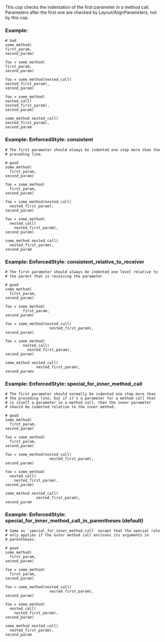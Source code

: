 This cop checks the indentation of the first parameter in a method call.
Parameters after the first one are checked by Layout/AlignParameters,
not by this cop.

### Example:

    # bad
    some_method(
    first_param,
    second_param)

    foo = some_method(
    first_param,
    second_param)

    foo = some_method(nested_call(
    nested_first_param),
    second_param)

    foo = some_method(
    nested_call(
    nested_first_param),
    second_param)

    some_method nested_call(
    nested_first_param),
    second_param

### Example: EnforcedStyle: consistent
    # The first parameter should always be indented one step more than the
    # preceding line.

    # good
    some_method(
      first_param,
    second_param)

    foo = some_method(
      first_param,
    second_param)

    foo = some_method(nested_call(
      nested_first_param),
    second_param)

    foo = some_method(
      nested_call(
        nested_first_param),
    second_param)

    some_method nested_call(
      nested_first_param),
    second_param

### Example: EnforcedStyle: consistent_relative_to_receiver
    # The first parameter should always be indented one level relative to
    # the parent that is receiving the parameter

    # good
    some_method(
      first_param,
    second_param)

    foo = some_method(
            first_param,
    second_param)

    foo = some_method(nested_call(
                        nested_first_param),
    second_param)

    foo = some_method(
            nested_call(
              nested_first_param),
    second_param)

    some_method nested_call(
                  nested_first_param),
    second_params

### Example: EnforcedStyle: special_for_inner_method_call
    # The first parameter should normally be indented one step more than
    # the preceding line, but if it's a parameter for a method call that
    # is itself a parameter in a method call, then the inner parameter
    # should be indented relative to the inner method.

    # good
    some_method(
      first_param,
    second_param)

    foo = some_method(
      first_param,
    second_param)

    foo = some_method(nested_call(
                        nested_first_param),
    second_param)

    foo = some_method(
      nested_call(
        nested_first_param),
    second_param)

    some_method nested_call(
                  nested_first_param),
    second_param

### Example: EnforcedStyle: special_for_inner_method_call_in_parentheses (default)
    # Same as `special_for_inner_method_call` except that the special rule
    # only applies if the outer method call encloses its arguments in
    # parentheses.

    # good
    some_method(
      first_param,
    second_param)

    foo = some_method(
      first_param,
    second_param)

    foo = some_method(nested_call(
                        nested_first_param),
    second_param)

    foo = some_method(
      nested_call(
        nested_first_param),
    second_param)

    some_method nested_call(
      nested_first_param),
    second_param

